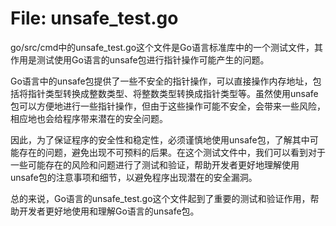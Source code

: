 # File: unsafe_test.go

go/src/cmd中的unsafe_test.go这个文件是Go语言标准库中的一个测试文件，其作用是测试使用Go语言的unsafe包进行指针操作可能产生的问题。

Go语言中的unsafe包提供了一些不安全的指针操作，可以直接操作内存地址，包括将指针类型转换成整数类型、将整数类型转换成指针类型等。虽然使用unsafe包可以方便地进行一些指针操作，但由于这些操作可能不安全，会带来一些风险，相应地也会给程序带来潜在的安全问题。

因此，为了保证程序的安全性和稳定性，必须谨慎地使用unsafe包，了解其中可能存在的问题，避免出现不可预料的后果。在这个测试文件中，我们可以看到对于一些可能存在的风险和问题进行了测试和验证，帮助开发者更好地理解使用unsafe包的注意事项和细节，以避免程序出现潜在的安全漏洞。

总的来说，Go语言的unsafe_test.go这个文件起到了重要的测试和验证作用，帮助开发者更好地使用和理解Go语言的unsafe包。

